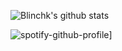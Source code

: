 ![Blinchk's github stats](https://github-readme-stats.vercel.app/api?username=blinchk&show_icons=true&theme=radical)


![spotify-github-profile](https://spotify-github-profile.vercel.app/api/view?uid=blinchk&cover_image=true)]

